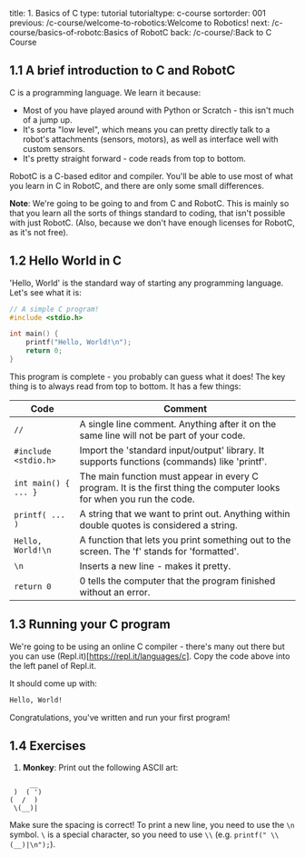 title: 1. Basics of C
type: tutorial
tutorialtype: c-course
sortorder: 001
previous: /c-course/welcome-to-robotics:Welcome to Robotics!
next: /c-course/basics-of-robotc:Basics of RobotC
back: /c-course/:Back to C Course

## 1.1 A brief introduction to C and RobotC
C is a programming language. We learn it because:

 - Most of you have played around with Python or Scratch - this isn't much of a jump up.
 - It's sorta "low level", which means you can pretty directly talk to a robot's attachments (sensors, motors), as well as interface well with custom sensors.
 - It's pretty straight forward - code reads from top to bottom.

RobotC is a C-based editor and compiler. You'll be able to use most of what you learn in C in RobotC, and there are only some small differences.

**Note**: We're going to be going to and from C and RobotC. This is mainly so that you learn all the sorts of things standard to coding, that isn't possible with just RobotC. (Also, because we don't have enough licenses for RobotC, as it's not free).

## 1.2 Hello World in C
'Hello, World' is the standard way of starting any programming language. Let's see what it is:
```cpp
// A simple C program!
#include <stdio.h>

int main() {
    printf("Hello, World!\n");
    return 0;
}
```

This program is complete - you probably can guess what it does! The key thing is to always read from top to bottom. It has a few things:

| Code | Comment |
|------|---------|
| `//` | A single line comment. Anything after it on the same line will not be part of your code. |
| `#include <stdio.h>` | Import the 'standard input/output' library. It supports functions (commands) like 'printf'. |
| `int main() { ... }` | The main function must appear in every C program. It is the first thing the computer looks for when you run the code. |
| `printf( ... )` | A string that we want to print out. Anything within double quotes is considered a string. |
| `Hello, World!\n` | A function that lets you print something out to the screen. The 'f' stands for 'formatted'. |
| `\n` | Inserts a new line - makes it pretty. |
| `return 0` | 0 tells the computer that the program finished without an error. |

## 1.3 Running your C program
We're going to be using an online C compiler - there's many out there but you can use (Repl.it)[https://repl.it/languages/c]. Copy the code above into the left panel of Repl.it. 

It should come up with:
```bash
Hello, World!
```

Congratulations, you've written and run your first program!

## 1.4 Exercises
1. **Monkey**: Print out the following ASCII art:
```
     __
 )  ( ')
(  /  )
 \(__)|
```
Make sure the spacing is correct! To print a new line, you need to use the `\n` symbol. `\` is a special character, so you need to use `\\` (e.g. `printf(" \\(__)|\n");`).
